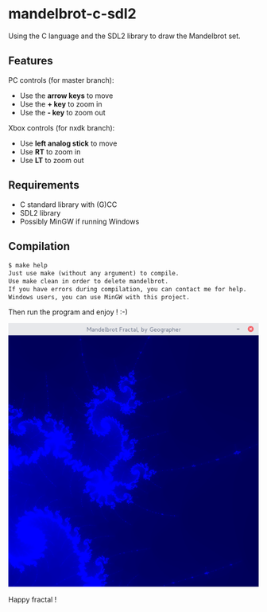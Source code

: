 # mandelbrot-c-sdl2

Using the C language and the SDL2 library to draw the Mandelbrot set.

## Features

PC controls (for master branch):
* Use the **arrow keys** to move
* Use the **+ key** to zoom in
* Use the **- key** to zoom out

Xbox controls (for nxdk branch):

* Use **left analog stick** to move
* Use **RT** to zoom in
* Use **LT** to zoom out

## Requirements

* C standard library with (G)CC
* SDL2 library
* Possibly MinGW if running Windows

## Compilation

```
$ make help
Just use make (without any argument) to compile.
Use make clean in order to delete mandelbrot.
If you have errors during compilation, you can contact me for help.
Windows users, you can use MinGW with this project.
```

Then run the program and enjoy ! :-)

![screenshot](screenshot.png "This is beautiful...")

Happy fractal !
